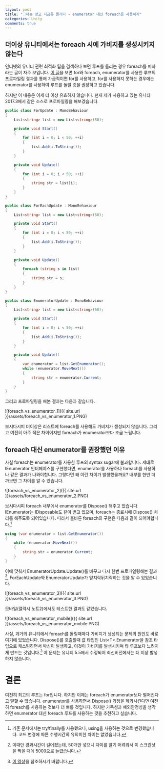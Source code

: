 ```yaml
---
layout: post
title: "그때는 맞고 지금은 틀리다 - enumerator 대신 foreach를 사용하자"
categories: Unity
comments: true
---
```

## 더이상 유니티에서는 foreach 시에 가비지를 생성시키지 않는다

인터넷의 유니티 관련 최적화 팁을 검색하다 보면 루프를 돌리는 경우 foreach를 피하라는 글이 자주 보입니다. [이 글](http://geekcoders.tistory.com/56)을 보면 for와 foreach, enumerator를 사용한 루프의 프로파일링 결과를 통해 가급적이면 for를 사용하고, for를 사용하지 못하는 경우에는 enumerator를 사용하여 루프를 돌릴 것을 권장하고 있습니다.

하지만 이 내용은 이제 더 이상 유효하지 않습니다. 현재 제가 사용하고 있는 유니티 2017.3에서 같은 소스로 프로파일링을 해보겠습니다.

```C#
public class ForUpdate : MonoBehaviour
{
    List<string> list = new List<string>(50);

    private void Start()
    {
        for (int i = 0; i < 50; ++i)
        {
            list.Add(i.ToString());
        }
    }

    private void Update()
    {
        for (int i = 0; i < 50; ++i)
        {
            string str = list[i];
        }
    }
}
```

```C#
public class ForEachUpdate : MonoBehaviour
{
    List<string> list = new List<string>(50);

    private void Start()
    {
        for (int i = 0; i < 50; ++i)
        {
            list.Add(i.ToString());
        }
    }

    private void Update()
    {
        foreach (string s in list)
        {
            string str = s;
        }
    }
}
```

```C#
public class EnumeratorUpdate : MonoBehaviour
{
    List<string> list = new List<string>(50);

    private void Start()
    {
        for (int i = 0; i < 50; ++i)
        {
            list.Add(i.ToString());
        }
    }

    private void Update()
    {
        var enumerator = list.GetEnumerator();
        while (enumerator.MoveNext())
        {
            string str = enumerator.Current;
        }
    }
}
```

그리고 프로파일링을 해본 결과는 다음과 같습니다.

![foreach_vs_enumerator_1]({{ site.url }}/assets/foreach_vs_enumerator_1.PNG)

보시다시피 더이상은 리스트에 foreach를 사용해도 가비지가 생성되지 않습니다. 그리고 여전히 아주 적은 차이이지만 foreach가 enumerator보다 조금 느립니다.

## foreach 대신 enumerator를 권장했던 이유

사실 foreach는 enumerator를 사용한 루프의 syntax sugar에 불과합니다. 제대로 IEnumerator 인터페이스를 구현했다면, enumerator를 사용하나 foreach를 사용하나 같은 결과가 나와야합니다. 그렇다면 왜 이런 차이가 발생했을까요? 내부를 한번 더 까보면 그 차이를 알 수 있습니다.

![foreach_vs_enumerator_2]({{ site.url }}/assets/foreach_vs_enumerator_2.PNG)

보시다시피 foreach 내부에서 enumerator를 Dispose() 해주고 있습니다. IEnumerator는 IDisposable도 같이 받고 있으며, foreach는 종료시에 Dispose() 처리를 해주도록 되어있습니다. 따라서 올바른 foreach의 구현은 다음과 같이 되어야합니다.[^1]

```C#
using (var enumerator = list.GetEnumerator())
{
    while (enumerator.MoveNext())
    {
        string str = enumerator.Current;
    }
}
```

이에 맞춰서 EnumeratorUpdate.Update()를 바꾸고 다시 한번 프로파일링해본 결과[^2], ForEachUpdate와 EnumeratorUpdate가 엎치락뒤치락하는 것을 알 수 있었습니다.

![foreach_vs_enumerator_3]({{ site.url }}/assets/foreach_vs_enumerator_3.PNG)

모바일(갤럭시 노트2)에서도 테스트한 결과도 같았습니다.

![foreach_vs_enumerator_mobile]({{ site.url }}/assets/foreach_vs_enumerator_mobile.PNG)

사실, 과거의 유니티에서 foreach를 돌릴때마다 가비지가 생성되는 문제의 원인도 바로 여기에 있었습니다. Dispose()를 호출할때 값 타입인 List\<T\>.Enumerator을 참조 타입으로 캐스팅하면서 박싱이 발생하고, 이것이 가비지를 발생시키며 타 루프보다 느려지게 만드는 것입니다.[^3] 이 문제는 유니티 5.5에서 수정되어 최신버전에서는 더 이상 발생하지 않습니다.

[^1]: 기존 문서에서는 try/finally를 사용했으나, using을 사용하는 것으로 변경했습니다. 코드 변경에 따른 수행시간의 유의미한 차이는 없었습니다.

[^2]: 이때만 경과시간이 길어졌는데, 50개만 넣으니 차이를 알기 어려워서 이 스크린샷을 찍을 때에 5000으로 늘렸습니다.

[^3]: [이 영상](https://www.youtube.com/watch?v=WgEz6DutNkM)을 참조하시기 바랍니다.

# 결론

여전히 최고의 루프는 for입니다. 하지만 이제는 foreach가 enumerator보다 떨어진다고 말할 수 없습니다. enumerator를 사용하면서 Dispose() 과정을 제외시킨다면 여전히 foreach를 사용하는 것보다 더 빠를 것입니다. 하지만 가독성과 예외안정성을 생각하면 enumerator 대신 foreach 루프를 사용하는 것을 추천하고 싶습니다.